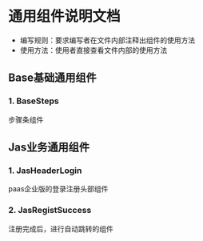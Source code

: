 # 通用组件说明文档

- 编写规则：要求编写者在文件内部注释出组件的使用方法
- 使用方法：使用者直接查看文件内部的使用方法

## Base基础通用组件

### 1. BaseSteps

步骤条组件



## Jas业务通用组件

### 1. JasHeaderLogin

paas企业版的登录注册头部组件

### 2. JasRegistSuccess

注册完成后，进行自动跳转的组件